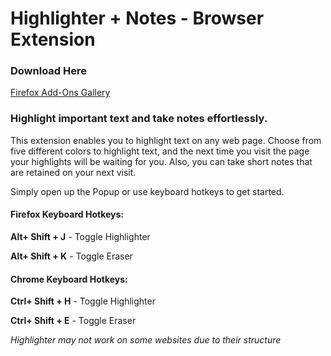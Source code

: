 # Highlighter + Notes - Browser Extension

### Download Here
[Firefox Add-Ons Gallery](https://addons.mozilla.org/addon/highlighter-notes/)

### Highlight important text and take notes effortlessly.

This extension enables you to highlight text on any web page. Choose from five different colors to highlight text, and the next time you visit the page your highlights will be waiting for you. Also, you can take short notes that are retained on your next visit.

Simply open up the Popup or use keyboard hotkeys to get started.

#### Firefox Keyboard Hotkeys:
**Alt+ Shift + J**  - Toggle Highlighter

**Alt+ Shift + K**  - Toggle Eraser

#### Chrome Keyboard Hotkeys:
**Ctrl+ Shift + H** - Toggle Highlighter

**Ctrl+ Shift + E** - Toggle Eraser

_Highlighter may not work on some websites due to their structure_
